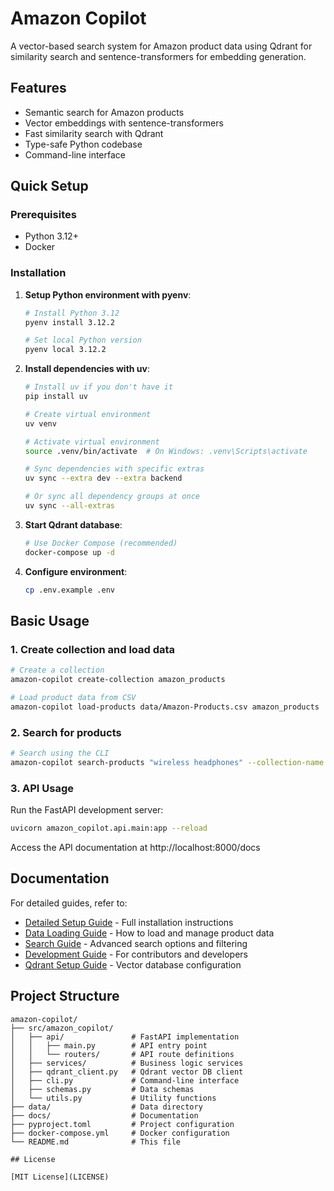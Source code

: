 # Amazon Copilot

A vector-based search system for Amazon product data using Qdrant for similarity search and sentence-transformers for embedding generation.

## Features

- Semantic search for Amazon products
- Vector embeddings with sentence-transformers
- Fast similarity search with Qdrant
- Type-safe Python codebase
- Command-line interface

## Quick Setup

### Prerequisites

- Python 3.12+
- Docker

### Installation

1. **Setup Python environment with pyenv**:
   ```bash
   # Install Python 3.12
   pyenv install 3.12.2

   # Set local Python version
   pyenv local 3.12.2
   ```

2. **Install dependencies with uv**:
   ```bash
   # Install uv if you don't have it
   pip install uv

   # Create virtual environment
   uv venv

   # Activate virtual environment
   source .venv/bin/activate  # On Windows: .venv\Scripts\activate

   # Sync dependencies with specific extras
   uv sync --extra dev --extra backend

   # Or sync all dependency groups at once
   uv sync --all-extras
   ```

3. **Start Qdrant database**:
   ```bash
   # Use Docker Compose (recommended)
   docker-compose up -d
   ```

4. **Configure environment**:
   ```bash
   cp .env.example .env
   ```

## Basic Usage

### 1. Create collection and load data

```bash
# Create a collection
amazon-copilot create-collection amazon_products

# Load product data from CSV
amazon-copilot load-products data/Amazon-Products.csv amazon_products
```

### 2. Search for products

```bash
# Search using the CLI
amazon-copilot search-products "wireless headphones" --collection-name amazon_products
```

### 3. API Usage

Run the FastAPI development server:

```bash
uvicorn amazon_copilot.api.main:app --reload
```

Access the API documentation at http://localhost:8000/docs

## Documentation

For detailed guides, refer to:

- [Detailed Setup Guide](docs/setup.md) - Full installation instructions
- [Data Loading Guide](docs/data_loading.md) - How to load and manage product data
- [Search Guide](docs/search.md) - Advanced search options and filtering
- [Development Guide](docs/development.md) - For contributors and developers
- [Qdrant Setup Guide](docs/qdrant_setup.md) - Vector database configuration

## Project Structure

```
amazon-copilot/
├── src/amazon_copilot/
│   ├── api/               # FastAPI implementation
│   │   ├── main.py        # API entry point
│   │   └── routers/       # API route definitions
│   ├── services/          # Business logic services
│   ├── qdrant_client.py   # Qdrant vector DB client
│   ├── cli.py             # Command-line interface
│   ├── schemas.py         # Data schemas
│   └── utils.py           # Utility functions
├── data/                  # Data directory
├── docs/                  # Documentation
├── pyproject.toml         # Project configuration
├── docker-compose.yml     # Docker configuration
└── README.md              # This file

## License

[MIT License](LICENSE)
